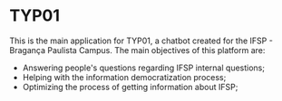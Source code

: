 # TYP01
This is the main application for TYP01, a chatbot created for the IFSP - Bragança Paulista Campus.
The main objectives of this platform are:
  - Answering people's questions regarding IFSP internal questions;
  - Helping with the information democratization process;
  - Optimizing the process of getting information about IFSP;
